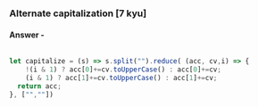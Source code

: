### Alternate capitalization [7 kyu]

#### Answer -

```js

let capitalize = (s) => s.split("").reduce( (acc, cv,i) => {
    !(i & 1) ? acc[0]+=cv.toUpperCase() : acc[0]+=cv;
    (i & 1) ? acc[1]+=cv.toUpperCase() : acc[1]+=cv;
  return acc;
}, ["",""])

```